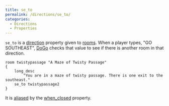 ```yaml
---
title: se_to
permalink: /directions/se_to/
categories: 
  - Directions
  - Properties
---
```


`se_to` is a [direction](classes/direction/) property given to
[rooms](basics/rooms/). When a player types, "GO SOUTHEAST",
[DoGo](verb-routines/dogo/) checks that value to see if there is another
room in that direction.

    room twistypassage "A Maze of Twisty Passage"
    {
        long_desc
            "You are in a maze of twisty passage. There is one exit to the southeast."
        se_to twistypassage2
    }

It is [aliased](basics/alias/) by the
[when_closed](properties/descriptions/) property.
